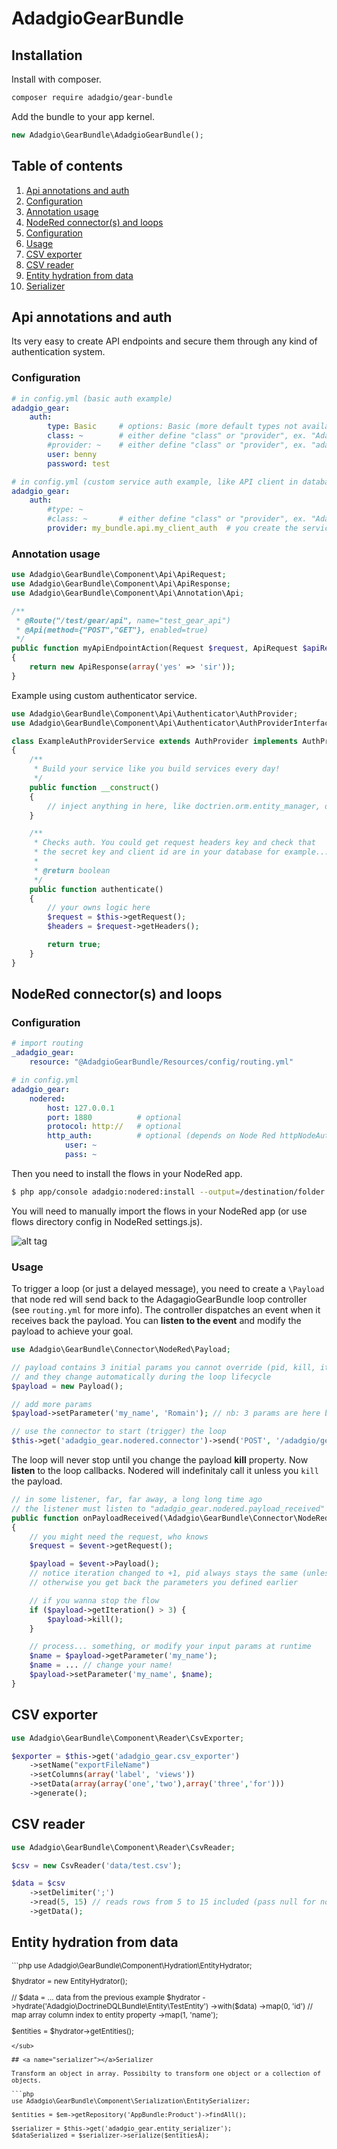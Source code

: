 # AdadgioGearBundle

## Installation

Install with composer.

```bash
composer require adadgio/gear-bundle
```

Add the bundle to your app kernel.

```php
new Adadgio\GearBundle\AdadgioGearBundle();
```

## Table of contents

1. [Api annotations and auth](#api)
  1. [Configuration](#api-configuration)
  2. [Annotation usage](#api-annotation)
2. [NodeRed connector(s) and loops](#nodered)
  1. [Configuration](#nodered-configuration)
  2. [Usage](#nodered-usage)
3. [CSV exporter](#csv-exporter)
4. [CSV reader](#csv-reader)
5. [Entity hydration from data](#entity-hydration)
6. [Serializer](#serializer)



## <a name="api"></a>Api annotations and auth

Its very easy to create API endpoints and secure them through any kind of authentication system.

### <a name="api-configuration"></a>Configuration

```yaml
# in config.yml (basic auth example)
adadgio_gear:
    auth:
        type: Basic     # options: Basic (more default types not available in current version)
        class: ~        # either define "class" or "provider", ex. "Adadgio\GearBundle\Component\Api\Authenticatir\AuthProvider"
        #provider: ~    # either define "class" or "provider", ex. "adadgio_gear.api.authenticator_example_service"
        user: benny
        password: test

# in config.yml (custom service auth example, like API client in database)
adadgio_gear:
    auth:
        #type: ~        
        #class: ~       # either define "class" or "provider", ex. "Adadgio\GearBundle\Component\Api\Authenticatir\AuthProvider"
        provider: my_bundle.api.my_client_auth  # you create the service and define what to do: see "adadgio_gear.api.authenticator_example_service"
```

### <a name="api-annotation"></a>Annotation usage

```php
use Adadgio\GearBundle\Component\Api\ApiRequest;
use Adadgio\GearBundle\Component\Api\ApiResponse;
use Adadgio\GearBundle\Component\Api\Annotation\Api;

/**
 * @Route("/test/gear/api", name="test_gear_api")
 * @Api(method={"POST","GET"}, enabled=true)
 */
public function myApiEndpointAction(Request $request, ApiRequest $apiRequest)
{
    return new ApiResponse(array('yes' => 'sir'));
}
```

Example using custom authenticator service.

```php
use Adadgio\GearBundle\Component\Api\Authenticator\AuthProvider;
use Adadgio\GearBundle\Component\Api\Authenticator\AuthProviderInterface;

class ExampleAuthProviderService extends AuthProvider implements AuthProviderInterface
{
    /**
     * Build your service like you build services every day!
     */
    public function __construct()
    {
        // inject anything in here, like doctrien.orm.entity_manager, or whatever.
    }

    /**
     * Checks auth. You could get request headers key and check that
     * the secret key and client id are in your database for example...
     *
     * @return boolean
     */
    public function authenticate()
    {
        // your owns logic here
        $request = $this->getRequest();
        $headers = $request->getHeaders();

        return true;
    }
}
```

## <a name="nodered"></a>NodeRed connector(s) and loops

### <a name="nodered-configuration"></a>Configuration

```yaml
# import routing
_adadgio_gear:
    resource: "@AdadgioGearBundle/Resources/config/routing.yml"
```

```yaml
# in config.yml
adadgio_gear:
    nodered:
        host: 127.0.0.1
        port: 1880          # optional
        protocol: http://   # optional
        http_auth:          # optional (depends on Node Red httpNodeAuth param)
            user: ~ 
            pass: ~

```

Then you need to install the flows in your NodeRed app.

```bash
$ php app/console adadgio:nodered:install --output=/destination/folder
```

You will need to manually import the flows in your NodeRed app (or use flows directory config in NodeRed settings.js).

![alt tag](https://raw.githubusercontent.com/adadgio/gear-bundle/master/Resources/help/nodered_flow.png)

### <a name="nodered-usage"></a>Usage

To trigger a loop (or just a delayed message), you need to create a `\Payload` that node red will send back to the AdagagioGearBundle loop controller (see `routing.yml` for more info). The controller dispatches an event when it receives back the payload. You can **listen to the event** and modify the payload to achieve your goal.

```php
use Adadgio\GearBundle\Connector\NodeRed\Payload;

// payload contains 3 initial params you cannot override (pid, kill, iteration)
// and they change automatically during the loop lifecycle
$payload = new Payload();

// add more params
$payload->setParameter('my_name', 'Romain'); // nb: 3 params are here by default

// use the connector to start (trigger) the loop
$this->get('adadgio_gear.nodered.connector')->send('POST', '/adadgio/gear/loop/start', $payload); // @todo pass this more transparently
```

The loop will never stop until you change the payload **kill** property. Now **listen** to the loop callbacks. Nodered will indefinitaly call it unless you `kill` the payload.

```php
// in some listener, far, far away, a long long time ago
// the listener must listen to "adadgio_gear.nodered.payload_received"
public function onPayloadReceived(\Adadgio\GearBundle\Connector\NodeRed\Event\PayloadEvent $event)
{
    // you might need the request, who knows
    $request = $event->getRequest();

    $payload = $event->Payload();
    // notice iteration changed to +1, pid always stays the same (unless you trigger another process)
    // otherwise you get back the parameters you defined earlier

    // if you wanna stop the flow
    if ($payload->getIteration() > 3) {
        $payload->kill();
    }

    // process... something, or modify your input params at runtime
    $name = $payload->getParameter('my_name');
    $name = ... // change your name!
    $payload->setParameter('my_name', $name);
}
```

## <a name="csv-exporter"></a>CSV exporter

```php
use Adadgio\GearBundle\Component\Reader\CsvExporter;

$exporter = $this->get('adadgio_gear.csv_exporter')
    ->setName("exportFileName")
    ->setColumns(array('label', 'views'))
    ->setData(array(array('one','two'),array('three','for')))
    ->generate();
```

## <a name="csv-reader"></a>CSV reader

```php
use Adadgio\GearBundle\Component\Reader\CsvReader;

$csv = new CsvReader('data/test.csv');

$data = $csv
    ->setDelimiter(';')
    ->read(5, 15) // reads rows from 5 to 15 included (pass null for no limit and offset)
    ->getData();
```

## <a name="entity-hydration"></a>Entity hydration from data
<sub>
```php
use Adadgio\GearBundle\Component\Hydration\EntityHydrator;

$hydrator = new EntityHydrator();

// $data = ... data from the previous example
$hydrator
    ->hydrate('Adadgio\DoctrineDQLBundle\Entity\TestEntity')
    ->with($data)
    ->map(0, 'id') // map array column index to entity property
    ->map(1, 'name');

$entities = $hydrator->getEntities();
```
</sub>

## <a name="serializer"></a>Serializer

Transform an object in array. Possibilty to transform one object or a collection of objects.

```php
use Adadgio\GearBundle\Component\Serialization\EntitySerializer;

$entities = $em->getRepository('AppBundle:Product')->findAll();

$serializer = $this->get('adadgio_gear.entity_serializer');
$dataSerialized = $serializer->serialize($entitiesÂ);
```
